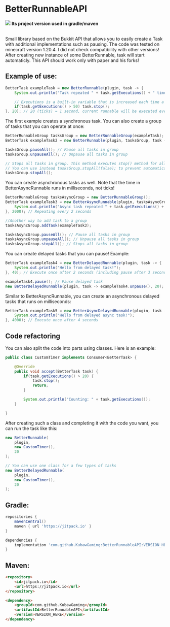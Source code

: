 # BetterRunnableAPI
<bold>[![](https://jitpack.io/v/KubawGaming/BetterRunnableAPI.svg)](https://jitpack.io/#KubawGaming/BetterRunnableAPI)</bold> <strong>Its project version used in gradle/maven</strong>

<br>
Small library based on the Bukkit API that allows you to easily create a Task with additional implementations such as pausing.
The code was tested on minecraft version 1.20.4. I did not check compatibility with other versions!
After creating new instance of some BetterRunnable, task will start automaticly.
This API should work only with paper and his forks!

## Example of use:

```java
BetterTask exampleTask = new BetterRunnable(plugin, task -> {
    System.out.println("Task repeated " + task.getExecutions() + " times");

    // Executions is a built-in variable that is increased each time a Task executes. It resets only when task is stopped by stop() method.
    if(task.getExecutions() > 50) task.stop();
}, 20); // 20 (ticks) = 1 second, current runnable will be executed every 1 second
```

The first example creates a synchronous task. You can also create a group of tasks that you can operate at once:

```java
BetterRunnableGroup tasksGroup = new BetterRunnableGroup(exampleTask);
BetterTask exampleTask2 = new BetterRunnable(plugin, tasksGroup, task -> {}, 20); // You can add tasks to group in constructor

tasksGroup.pauseAll(); // Pause all tasks in group
tasksGroup.unpauseAll(); // Unpause all tasks in group

// Stops all tasks in group. This method executes stop() method for all tasks. Stopping the task automatically removes it from group.
// You can use instead tasksGroup.stopAll(false); to prevent automatically removing tasks from all groups they are in.
tasksGroup.stopAll();
```

You can create asynchronous tasks as well. Note that the time in BetterAsyncRunnable runs in milliseconds, not ticks!

```java
BetterRunnableGroup tasksAsyncGroup = new BetterRunnableGroup();
BetterTask exampleTask3 = new BetterAsyncRunnable(plugin, tasksAsyncGroup, task -> {
    System.out.println("Async task repeated " + task.getExecutions() + " times");
}, 2000); // Repeating every 2 seconds

//Another way to add task to a group
tasksAsyncGroup.addTask(exampleTask3);

tasksAsyncGroup.pauseAll(); // Pause all tasks in group
tasksAsyncGroup.unpauseAll(); // Unpause all tasks in group
tasksAsyncGroup.stopAll(); // Stops all tasks in group
```

You can create delayed tasks that you can pause! Example:

```java
BetterTask exampleTask4 = new BetterDelayedRunnable(plugin, task -> {
    System.out.println("Hello from delayed task!");
}, 40); // Execute once after 2 seconds (including pause after 3 seconds)

exampleTask4.pause(); // Pause delayed task
new BetterDelayedRunnable(plugin, task -> exampleTask4.unpause(), 20); // Unpause after 1 second (20 ticks)
```

Similar to BetterAsyncRunnable, you can create an asynchronous delayed tasks that runs on milliseconds:

```java
BetterTask exampleTask5 = new BetterAsyncDelayedRunnable(plugin, task -> {
    System.out.println("Hello from delayed async task!");
}, 4000); // Execute once after 4 seconds
```

## Code refactoring

You can also split the code into parts using classes. Here is an example:

```java
public class CustomTimer implements Consumer<BetterTask> {

    @Override
    public void accept(BetterTask task) {
        if(task.getExecutions() > 20) {
            task.stop();
            return;
        }

        System.out.println("Counting: " + task.getExecutions());
    }

}
```

After creating such a class and completing it with the code you want, you can run the task like this:

```java
new BetterRunnable(
    plugin,
    new CustomTimer(),
    20
);

// You can use one class for a few types of tasks
new BetterDelayedRunnable(
    plugin,
    new CustomTimer(),
    20
);
```

## Gradle:

```gradle
repositories {
    mavenCentral()
    maven { url 'https://jitpack.io' }
}

dependencies {
    implementation 'com.github.KubawGaming:BetterRunnableAPI:VERSION_HERE'
}
```

## Maven:

```html
<repository>
    <id>jitpack.io</id>
    <url>https://jitpack.io</url>
</repository>

<dependency>
    <groupId>com.github.KubawGaming</groupId>
    <artifactId>BetterRunnableAPI</artifactId>
    <version>VERSION_HERE</version>
</dependency>
```
